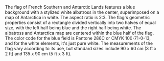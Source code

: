 The flag of French Southern and Antarctic Lands features a blue background with a stylized white albatross in the center, superimposed on a map of Antarctica in white. The aspect ratio is 2:3. The flag's geometric properties consist of a rectangle divided vertically into two halves of equal size, with the left half being blue and the right half being white. The albatross and Antarctica map are centered within the blue half of the flag. The color code for the blue field is Pantone 286C or CMYK 100-71-0-13, and for the white elements, it's just pure white. The measurements of the flag vary according to its use, but standard sizes include 90 x 60 cm (3 ft x 2 ft) and 135 x 90 cm (5 ft x 3 ft).
